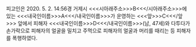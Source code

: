 피고인은 2020. 5. 2. 14:56경 거제시 <<<시아래주소>>>B<<</시아래주소>>>에 있는 <<<내국인이름>>>A<<</내국인이름>>>가 운영하는 <<<앞>>>C<<</앞>>> 앞에서 피해자 <<<내국인이름>>>D<<</내국인이름>>>(남, 47세)와 다투다가 손가락으로 피해자의 얼굴을 밀치고 주먹으로 피해자의 얼굴과 머리를 때리는 등 피해자를 폭행하였다.